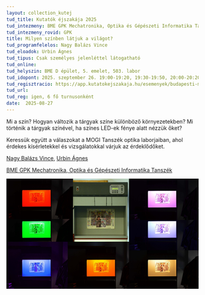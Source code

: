 ```yaml
---
layout: collection_kutej
tud_title: Kutatók éjszakája 2025
tud_intezmeny: BME GPK Mechatronika, Optika és Gépészeti Informatika Tanszék
tud_intezmeny_rovid: GPK
title: Milyen színben látjuk a világot?
tud_programfelelos: Nagy Balázs Vince
tud_eloadok: Urbin Ágnes
tud_tipus: Csak személyes jelenléttel látogatható
tud_online: 
tud_helyszin: BME D épület, 5. emelet, 503. labor
tud_idopont: 2025. szeptember 26. 19:00-19:20, 19:30-19:50, 20:00-20:20, 20:30-20:50, 21:00-21:20, 21:30-21:50
tud_regisztracio: https://app.kutatokejszakaja.hu/esemenyek/budapesti-muszaki-es-gazdasagtudomanyi-egyetem-bme/milyen-szinben-latjuk-a-vilagot-3
tud_url: 
tud_reg: igen, 6 fő turnusonként
date:  2025-08-27
---
```


Mi a szín? 
Hogyan változik a tárgyak színe különböző környezetekben? 
Mi történik a tárgyak színével, ha színes LED-ek fénye alatt nézzük őket? 

Keressük együtt a válaszokat a MOGI Tanszék optika laborjaiban, ahol érdekes kísérletekkel és vizsgálatokkal várjuk az érdeklődőket.

[Nagy Balázs Vince](https://tudprog.bme.hu/kutatok_ejszakaja/profilok/nagy_balazs_vince.html), [Urbin Ágnes](https://tudprog.bme.hu/kutatok_ejszakaja/profilok/urbin_agnes.html)

[BME GPK Mechatronika, Optika és Gépészeti Informatika Tanszék](https://mogi.bme.hu/)

![Milyen színben látjuk a világot?](../2025/images/milyen-szinben-latjuk-a-vilagot.png)


